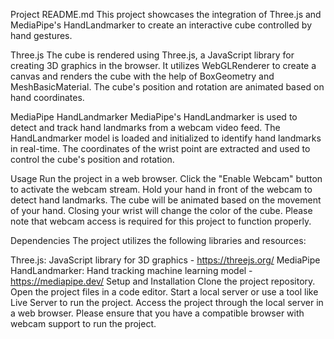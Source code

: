 Project README.md
This project showcases the integration of Three.js and MediaPipe's HandLandmarker to create an interactive cube controlled by hand gestures.

Three.js
The cube is rendered using Three.js, a JavaScript library for creating 3D graphics in the browser. It utilizes WebGLRenderer to create a canvas and renders the cube with the help of BoxGeometry and MeshBasicMaterial. The cube's position and rotation are animated based on hand coordinates.

MediaPipe HandLandmarker
MediaPipe's HandLandmarker is used to detect and track hand landmarks from a webcam video feed. The HandLandmarker model is loaded and initialized to identify hand landmarks in real-time. The coordinates of the wrist point are extracted and used to control the cube's position and rotation.

Usage
Run the project in a web browser.
Click the "Enable Webcam" button to activate the webcam stream.
Hold your hand in front of the webcam to detect hand landmarks.
The cube will be animated based on the movement of your hand.
Closing your wrist will change the color of the cube.
Please note that webcam access is required for this project to function properly.

Dependencies
The project utilizes the following libraries and resources:

Three.js: JavaScript library for 3D graphics - https://threejs.org/
MediaPipe HandLandmarker: Hand tracking machine learning model - https://mediapipe.dev/
Setup and Installation
Clone the project repository.
Open the project files in a code editor.
Start a local server or use a tool like Live Server to run the project.
Access the project through the local server in a web browser.
Please ensure that you have a compatible browser with webcam support to run the project.
